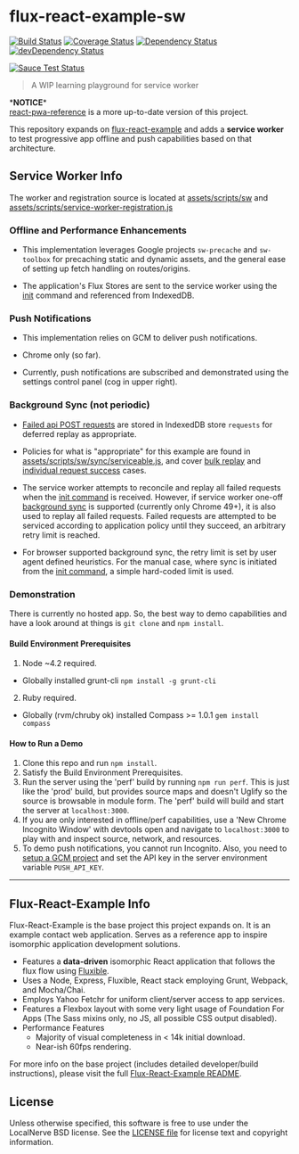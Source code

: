 # flux-react-example-sw

[![Build Status](https://secure.travis-ci.org/localnerve/flux-react-example-sw.svg?branch=master)](http://travis-ci.org/localnerve/flux-react-example-sw)
[![Coverage Status](https://coveralls.io/repos/localnerve/flux-react-example-sw/badge.svg?branch=master)](https://coveralls.io/r/localnerve/flux-react-example-sw?branch=master)
[![Dependency Status](https://david-dm.org/localnerve/flux-react-example-sw.svg)](https://david-dm.org/localnerve/flux-react-example-sw)
[![devDependency Status](https://david-dm.org/localnerve/flux-react-example-sw/dev-status.svg)](https://david-dm.org/localnerve/flux-react-example-sw#info=devDependencies)

[![Sauce Test Status](https://saucelabs.com/browser-matrix/localnerve.svg)](https://saucelabs.com/u/localnerve)

> A WIP learning playground for service worker

\***NOTICE**\*  
[react-pwa-reference](https://github.com/localnerve/react-pwa-reference) is a more up-to-date version of this project.

This repository expands on [flux-react-example](https://github.com/localnerve/flux-react-example) and adds a **service worker** to test progressive app offline and push capabilities based on that architecture.

## Service Worker Info
The worker and registration source is located at [assets/scripts/sw](/assets/scripts/sw) and [assets/scripts/service-worker-registration.js](/assets/scripts/service-worker-registration.js)

### Offline and Performance Enhancements
* This implementation leverages Google projects `sw-precache` and `sw-toolbox` for precaching static and dynamic assets, and the general ease of setting up fetch handling on routes/origins.

* The application's Flux Stores are sent to the service worker using the [init](/assets/scripts/sw/init/README.md) command and referenced from IndexedDB.

### Push Notifications
* This implementation relies on GCM to deliver push notifications.

* Chrome only (so far).

* Currently, push notifications are subscribed and demonstrated using the settings control panel (cog in upper right).

### Background Sync (not periodic)
* [Failed api POST requests](https://github.com/localnerve/flux-react-example-sw/blob/8619f4a0e18e858048f067371fe98381b452c6cc/assets/scripts/sw/init/apiRequests.js#L157) are stored in IndexedDB store `requests` for deferred replay as appropriate.

* Policies for what is "appropriate" for this example are found in [assets/scripts/sw/sync/serviceable.js](/assets/scripts/sw/sync/serviceable.js), and cover [bulk replay](https://github.com/localnerve/flux-react-example-sw/blob/8619f4a0e18e858048f067371fe98381b452c6cc/assets/scripts/sw/sync/index.js#L284) and [individual request success](https://github.com/localnerve/flux-react-example-sw/blob/8619f4a0e18e858048f067371fe98381b452c6cc/assets/scripts/sw/sync/index.js#L127) cases.

* The service worker attempts to reconcile and replay all failed requests when the [init command](https://github.com/localnerve/flux-react-example-sw/blob/8619f4a0e18e858048f067371fe98381b452c6cc/assets/scripts/sw/init/index.js#L36) is received. However, if service worker one-off [background sync](https://wicg.github.io/BackgroundSync/spec/) is supported (currently only Chrome 49+), it is also used to replay all failed requests. Failed requests are attempted to be serviced according to application policy until they succeed, an arbitrary retry limit is reached.

* For browser supported background sync, the retry limit is set by user agent defined heuristics. For the manual case, where sync is initiated from the [init command](https://github.com/localnerve/flux-react-example-sw/blob/8619f4a0e18e858048f067371fe98381b452c6cc/assets/scripts/sw/init/index.js#L36), a simple hard-coded limit is used.

### Demonstration
There is currently no hosted app. So, the best way to demo capabilities and have a look around at things is `git clone` and `npm install`.

#### Build Environment Prerequisites
1. Node ~4.2 required.
  * Globally installed grunt-cli `npm install -g grunt-cli`
2. Ruby required.
  * Globally (rvm/chruby ok) installed Compass >= 1.0.1 `gem install compass`

#### How to Run a Demo
1. Clone this repo and run `npm install`.
2. Satisfy the Build Environment Prerequisites.
3. Run the server using the 'perf' build by running `npm run perf`. This is just like the 'prod' build, but provides source maps and doesn't Uglify so the source is browsable in module form. The 'perf' build will build and start the server at `localhost:3000`.
4. If you are only interested in offline/perf capabilities, use a 'New Chrome Incognito Window' with devtools open and navigate to `localhost:3000` to play with and inspect source, network, and resources.
5. To demo push notifications, you cannot run Incognito. Also, you need to [setup a GCM project](https://developers.google.com/web/updates/2015/03/push-notifications-on-the-open-web#make-a-project-on-the-google-developer-console) and set the API key in the server environment variable `PUSH_API_KEY`.

------------------------------
## Flux-React-Example Info
Flux-React-Example is the base project this project expands on. It is an example contact web application. Serves as a reference app to inspire isomorphic application development solutions.

* Features a **data-driven** isomorphic React application that follows the flux flow using [Fluxible](https://github.com/yahoo/fluxible).
* Uses a Node, Express, Fluxible, React stack employing Grunt, Webpack, and Mocha/Chai.
* Employs Yahoo Fetchr for uniform client/server access to app services.
* Features a Flexbox layout with some very light usage of Foundation For Apps (The Sass mixins only, no JS, all possible CSS output disabled).
* Performance Features
  * Majority of visual completeness in < 14k initial download.
  * Near-ish 60fps rendering.

For more info on the base project (includes detailed developer/build instructions), please visit the full [Flux-React-Example README](https://github.com/localnerve/flux-react-example/blob/master/README.md).

## License

Unless otherwise specified, this software is free to use under the LocalNerve BSD license.
See the [LICENSE file][] for license text and copyright information.

[LICENSE file]: /LICENSE.md
